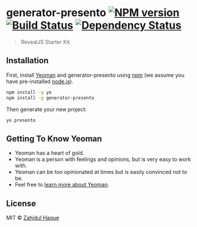 # generator-presento [![NPM version][npm-image]][npm-url] [![Build Status][travis-image]][travis-url] [![Dependency Status][daviddm-image]][daviddm-url]
> RevealJS Starter Kit

## Installation

First, install [Yeoman](http://yeoman.io) and generator-presento using [npm](https://www.npmjs.com/) (we assume you have pre-installed [node.js](https://nodejs.org/)).

```bash
npm install -g yo
npm install -g generator-presento
```

Then generate your new project:

```bash
yo presento
```

## Getting To Know Yeoman

 * Yeoman has a heart of gold.
 * Yeoman is a person with feelings and opinions, but is very easy to work with.
 * Yeoman can be too opinionated at times but is easily convinced not to be.
 * Feel free to [learn more about Yeoman](http://yeoman.io/).

## License

MIT © [Zahidul Haque](https://github.com/opodartho)


[npm-image]: https://badge.fury.io/js/generator-presento.svg
[npm-url]: https://npmjs.org/package/generator-presento
[travis-image]: https://travis-ci.org/opodartho/generator-presento.svg?branch=master
[travis-url]: https://travis-ci.org/opodartho/generator-presento
[daviddm-image]: https://david-dm.org/opodartho/generator-presento.svg?theme=shields.io
[daviddm-url]: https://david-dm.org/opodartho/generator-presento
